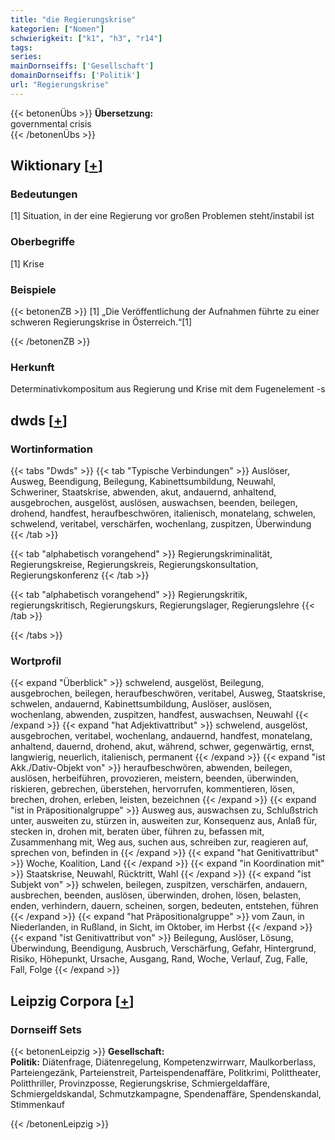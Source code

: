 ```yaml
---
title: "die Regierungskrise"
kategorien: ["Nomen"]
schwierigkeit: ["k1", "h3", "r14"]
tags:
series:
mainDornseiffs: ['Gesellschaft']
domainDornseiffs: ['Politik']
url: "Regierungskrise"
---
```


{{< betonenÜbs >}}
**Übersetzung:**  
governmental crisis  
{{< /betonenÜbs >}}

## Wiktionary [[+](https://de.wiktionary.org/wiki/Regierungskrise)]

### Bedeutungen
[1] Situation, in der eine Regierung vor großen Problemen steht/instabil ist  

### Oberbegriffe
[1] Krise  

### Beispiele
{{< betonenZB >}}
[1] „Die Veröffentlichung der Aufnahmen führte zu einer schweren Regierungskrise in Österreich.“[1]  

{{< /betonenZB >}}
### Herkunft
Determinativkompositum aus Regierung und Krise mit dem Fugenelement -s  



## dwds [[+](https://www.dwds.de/wb/Regierungskrise)]

### Wortinformation
{{< tabs "Dwds" >}}
{{< tab "Typische Verbindungen" >}}
Auslöser, Ausweg, Beendigung, Beilegung, Kabinettsumbildung, Neuwahl, Schweriner, Staatskrise, abwenden, akut, andauernd, anhaltend, ausgebrochen, ausgelöst, auslösen, auswachsen, beenden, beilegen, drohend, handfest, heraufbeschwören, italienisch, monatelang, schwelen, schwelend, veritabel, verschärfen, wochenlang, zuspitzen, Überwindung
{{< /tab >}}

{{< tab "alphabetisch vorangehend" >}}
Regierungskriminalität, Regierungskreise, Regierungskreis, Regierungskonsultation, Regierungskonferenz
{{< /tab >}}

{{< tab "alphabetisch vorangehend" >}}
Regierungskritik, regierungskritisch, Regierungskurs, Regierungslager, Regierungslehre
{{< /tab >}}

{{< /tabs >}}

### Wortprofil
{{< expand "Überblick" >}} schwelend, ausgelöst, Beilegung, ausgebrochen, beilegen, heraufbeschwören, veritabel, Ausweg, Staatskrise, schwelen, andauernd, Kabinettsumbildung, Auslöser, auslösen, wochenlang, abwenden, zuspitzen, handfest, auswachsen, Neuwahl {{< /expand >}}
{{< expand "hat Adjektivattribut" >}} schwelend, ausgelöst, ausgebrochen, veritabel, wochenlang, andauernd, handfest, monatelang, anhaltend, dauernd, drohend, akut, während, schwer, gegenwärtig, ernst, langwierig, neuerlich, italienisch, permanent {{< /expand >}}
{{< expand "ist Akk./Dativ-Objekt von" >}} heraufbeschwören, abwenden, beilegen, auslösen, herbeiführen, provozieren, meistern, beenden, überwinden, riskieren, gebrechen, überstehen, hervorrufen, kommentieren, lösen, brechen, drohen, erleben, leisten, bezeichnen {{< /expand >}}
{{< expand "ist in Präpositionalgruppe" >}} Ausweg aus, auswachsen zu, Schlußstrich unter, ausweiten zu, stürzen in, ausweiten zur, Konsequenz aus, Anlaß für, stecken in, drohen mit, beraten über, führen zu, befassen mit, Zusammenhang mit, Weg aus, suchen aus, schreiben zur, reagieren auf, sprechen von, befinden in {{< /expand >}}
{{< expand "hat Genitivattribut" >}} Woche, Koalition, Land {{< /expand >}}
{{< expand "in Koordination mit" >}} Staatskrise, Neuwahl, Rücktritt, Wahl {{< /expand >}}
{{< expand "ist Subjekt von" >}} schwelen, beilegen, zuspitzen, verschärfen, andauern, ausbrechen, beenden, auslösen, überwinden, drohen, lösen, belasten, enden, verhindern, dauern, scheinen, sorgen, bedeuten, entstehen, führen {{< /expand >}}
{{< expand "hat Präpositionalgruppe" >}} vom Zaun, in Niederlanden, in Rußland, in Sicht, im Oktober, im Herbst {{< /expand >}}
{{< expand "ist Genitivattribut von" >}} Beilegung, Auslöser, Lösung, Überwindung, Beendigung, Ausbruch, Verschärfung, Gefahr, Hintergrund, Risiko, Höhepunkt, Ursache, Ausgang, Rand, Woche, Verlauf, Zug, Falle, Fall, Folge {{< /expand >}}

## Leipzig Corpora [[+](https://corpora.uni-leipzig.de/en/res?word=Regierungskrise&corpusId=deu_newscrawl-public_2018)]

### Dornseiff Sets
{{< betonenLeipzig >}}
**Gesellschaft:**  
**Politik:** Diätenfrage, Diätenregelung, Kompetenzwirrwarr, Maulkorberlass, Parteiengezänk, Parteienstreit, Parteispendenaffäre, Politkrimi, Polittheater, Politthriller, Provinzposse, Regierungskrise, Schmiergeldaffäre, Schmiergeldskandal, Schmutzkampagne, Spendenaffäre, Spendenskandal, Stimmenkauf  

{{< /betonenLeipzig >}}
